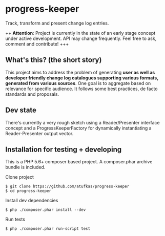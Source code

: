 # progress-keeper

Track, transform and present change log entries.

++ **Attention**: Project is currently in the state of an early stage concept under active development. 
API may change frequently. Feel free to ask, comment and contribute! +++


## What's this? (the short story)

This project aims to address the problem of generating **user as well as developer friendly change log 
catalogues supporting various formats, generated from various sources**. One goal is to aggregate based
on relevance for specific audience. It follows some best practices, de facto standards and proposals.


## Dev state

There's currently a very rough sketch using a Reader/Presenter interface concept and a ProgressKeeperFactory 
for dynamically instantiating a Reader-Presenter output vector.


## Installation for testing + developing

This is a PHP 5.6+ composer based project. A composer.phar archive bundle is included.

Clone project

    $ git clone https://github.com/atufkas/progress-keeper
    $ cd progress-keeper
    
Install dev dependencies
    
    $ php ./composer.phar install --dev
        
Run tests
    
    $ php ./composer.phar run-script test
    